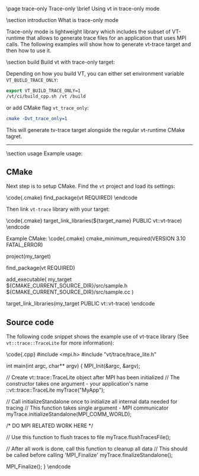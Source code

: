 \page trace-only Trace-only
\brief Using vt in trace-only mode

\section introduction What is trace-only mode

Trace-only mode is lightweight library which includes the subset of VT-runtime that allows to generate trace files for an application that uses MPI calls.
The following examples will show how to generate vt-trace target and then how to use it.

\section build Build vt with trace-only target:

Depending on how you build VT, you can either set environment variable `VT_BUILD_TRACE_ONLY`:
```cmake
export VT_BUILD_TRACE_ONLY=1
/vt/ci/build_cpp.sh /vt /build
```

or add CMake flag `vt_trace_only`:


```cmake
cmake -Dvt_trace_only=1
```

This will generate tv-trace target alongside the regular vt-runtime CMake tagret.

***

\section usage Example usage:

## CMake
Next step is to setup CMake. Find the `vt` project and load its settings:


\code{.cmake}
find_package(vt REQUIRED)
\endcode

Then link `vt-trace` library with your target:


\code{.cmake}
target_link_libraries(${target_name} PUBLIC vt::vt-trace)
\endcode


Example CMake:
\code{.cmake}
cmake_minimum_required(VERSION 3.10 FATAL_ERROR)

project(my_target)

find_package(vt REQUIRED)

add_executable(
  my_target
  ${CMAKE_CURRENT_SOURCE_DIR}/src/sample.h
  ${CMAKE_CURRENT_SOURCE_DIR}/src/sample.cc
)

target_link_libraries(my_target PUBLIC vt::vt-trace)
\endcode

## Source code

The following code snippet shows the example use of vt-trace library (See `vt::trace::TraceLite` for more information):

\code{.cpp}
#include <mpi.h>
#include "vt/trace/trace_lite.h"

int main(int argc, char** argv) {
  MPI_Init(&argc, &argv);

  // Create vt::trace::TraceLite object after MPI has been initialized
  // The constructor takes one argument - your application's name
  ::vt::trace::TraceLite myTrace("MyApp");


  // Call initializeStandalone once to initialize all internal data needed for tracing
  // This function takes single argument - MPI communicator
  myTrace.initializeStandalone(MPI_COMM_WORLD);

  /*
     DO MPI RELATED WORK HERE
  */

  // Use this function to flush traces to file
  myTrace.flushTracesFile();

  // After all work is done, call this function to cleanup all data
  // This should be called before calling 'MPI_Finalize'
  myTrace.finalizeStandalone();

  MPI_Finalize();
}
\endcode
